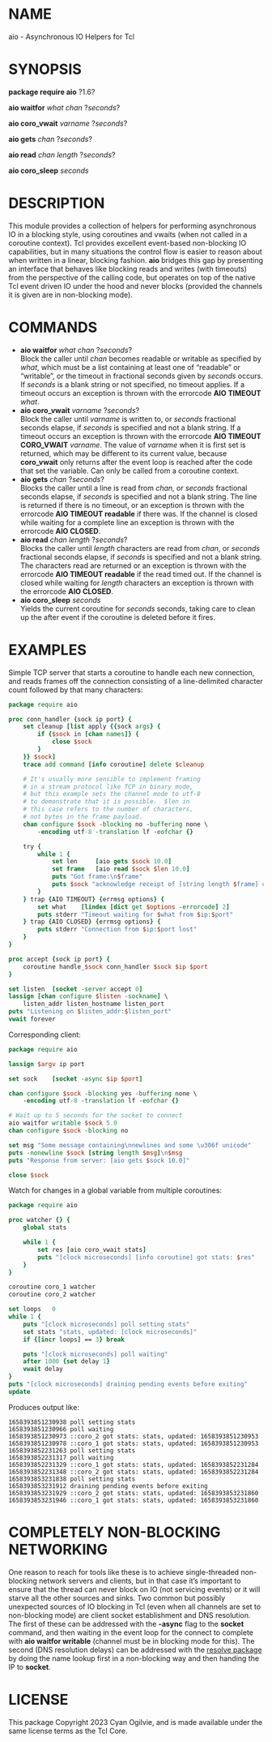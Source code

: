 # NAME

aio - Asynchronous IO Helpers for Tcl

# SYNOPSIS

**package require aio** ?1.6?

**aio waitfor** *what* *chan* ?*seconds*?

**aio coro\_vwait** *varname* ?*seconds*?

**aio gets** *chan* ?*seconds*?

**aio read** *chan* *length* ?*seconds*?

**aio coro\_sleep** *seconds*

# DESCRIPTION

This module provides a collection of helpers for performing asynchronous
IO in a blocking style, using coroutines and vwaits (when not called in
a coroutine context). Tcl provides excellent event-based non-blocking IO
capabilities, but in many situations the control flow is easier to
reason about when written in a linear, blocking fashion. **aio** bridges
this gap by presenting an interface that behaves like blocking reads and
writes (with timeouts) from the perspective of the calling code, but
operates on top of the native Tcl event driven IO under the hood and
never blocks (provided the channels it is given are in non-blocking
mode).

# COMMANDS

  - **aio waitfor** *what* *chan* ?*seconds*?  
    Block the caller until *chan* becomes readable or writable as
    specified by *what*, which must be a list containing at least one of
    “readable” or “writable”, or the timeout in fractional seconds given
    by *seconds* occurs. If *seconds* is a blank string or not
    specified, no timeout applies. If a timeout occurs an exception is
    thrown with the errorcode **AIO TIMEOUT** *what*.
  - **aio coro\_vwait** *varname* ?*seconds*?  
    Block the caller until *varname* is written to, or *seconds*
    fractional seconds elapse, if *seconds* is specified and not a blank
    string. If a timeout occurs an exception is thrown with the
    errorcode **AIO TIMEOUT CORO\_VWAIT** *varname*. The value of
    *varname* when it is first set is returned, which may be different
    to its current value, because **coro\_vwait** only returns after the
    event loop is reached after the code that set the variable. Can only
    be called from a coroutine context.
  - **aio gets** *chan* ?*seconds*?  
    Blocks the caller until a line is read from *chan*, or *seconds*
    fractional seconds elapse, if *seconds* is specified and not a blank
    string. The line is returned if there is no timeout, or an exception
    is thrown with the errorcode **AIO TIMEOUT readable** if there was.
    If the channel is closed while waiting for a complete line an
    exception is thrown with the errorcode **AIO CLOSED**.
  - **aio read** *chan* *length* ?*seconds*?  
    Blocks the caller until *length* characters are read from *chan*, or
    *seconds* fractional seconds elapse, if *seconds* is specified and
    not a blank string. The characters read are returned or an exception
    is thrown with the errorcode **AIO TIMEOUT readable** if the read
    timed out. If the channel is closed while waiting for *length*
    characters an exception is thrown with the errorcode **AIO CLOSED**.
  - **aio coro\_sleep** *seconds*  
    Yields the current coroutine for *seconds* seconds, taking care to
    clean up the after event if the coroutine is deleted before it
    fires.

# EXAMPLES

Simple TCP server that starts a coroutine to handle each new connection,
and reads frames off the connection consisting of a line-delimited
character count followed by that many characters:

``` tcl
package require aio

proc conn_handler {sock ip port} {
    set cleanup [list apply {{sock args} {
        if {$sock in [chan names]} {
            close $sock
        }
    }} $sock]
    trace add command [info coroutine] delete $cleanup

    # It's usually more sensible to implement framing
    # in a stream protocol like TCP in binary mode,
    # but this example sets the channel mode to utf-8
    # to demonstrate that it is possible.  $len in
    # this case refers to the number of characters,
    # not bytes in the frame payload.
    chan configure $sock -blocking no -buffering none \
        -encoding utf-8 -translation lf -eofchar {}

    try {
        while 1 {
            set len     [aio gets $sock 10.0]
            set frame   [aio read $sock $len 10.0]
            puts "Got frame:\n$frame"
            puts $sock "acknowledge receipt of [string length $frame] characters"
        }
    } trap {AIO TIMEOUT} {errmsg options} {
        set what    [lindex [dict get $options -errorcode] 2]
        puts stderr "Timeout waiting for $what from $ip:$port"
    } trap {AIO CLOSED} {errmsg options} {
        puts stderr "Connection from $ip:$port lost"
    }
}

proc accept {sock ip port} {
    coroutine handle_$sock conn_handler $sock $ip $port
}

set listen  [socket -server accept 0]
lassign [chan configure $listen -sockname] \
    listen_addr listen_hostname listen_port
puts "Listening on $listen_addr:$listen_port"
vwait forever
```

Corresponding client:

``` tcl
package require aio

lassign $argv ip port

set sock    [socket -async $ip $port]

chan configure $sock -blocking yes -buffering none \
    -encoding utf-8 -translation lf -eofchar {}

# Wait up to 5 seconds for the socket to connect
aio waitfor writable $sock 5.0
chan configure $sock -blocking no

set msg "Some message containing\nnewlines and some \u306f unicode"
puts -nonewline $sock [string length $msg]\n$msg
puts "Response from server: [aio gets $sock 10.0]"

close $sock
```

Watch for changes in a global variable from multiple coroutines:

``` tcl
package require aio

proc watcher {} {
    global stats

    while 1 {
        set res [aio coro_vwait stats]
        puts "[clock microseconds] [info coroutine] got stats: $res"
    }
}

coroutine coro_1 watcher
coroutine coro_2 watcher

set loops   0
while 1 {
    puts "[clock microseconds] poll setting stats"
    set stats "stats, updated: [clock microseconds]"
    if {[incr loops] == 3} break

    puts "[clock microseconds] poll waiting"
    after 1000 {set delay 1}
    vwait delay
}
puts "[clock microseconds] draining pending events before exiting"
update
```

Produces output like:

    1658393851230938 poll setting stats
    1658393851230966 poll waiting
    1658393851230973 ::coro_2 got stats: stats, updated: 1658393851230953
    1658393851230978 ::coro_1 got stats: stats, updated: 1658393851230953
    1658393852231263 poll setting stats
    1658393852231317 poll waiting
    1658393852231329 ::coro_1 got stats: stats, updated: 1658393852231284
    1658393852231348 ::coro_2 got stats: stats, updated: 1658393852231284
    1658393853231838 poll setting stats
    1658393853231912 draining pending events before exiting
    1658393853231929 ::coro_2 got stats: stats, updated: 1658393853231860
    1658393853231946 ::coro_1 got stats: stats, updated: 1658393853231860

# COMPLETELY NON-BLOCKING NETWORKING

One reason to reach for tools like these is to achieve single-threaded
non-blocking network servers and clients, but in that case it’s
important to ensure that the thread can never block on IO (not servicing
events) or it will starve all the other sources and sinks. Two common
but possibly unexpected sources of IO blocking in Tcl (even when all
channels are set to non-blocking mode) are client socket establishment
and DNS resolution. The first of these can be addressed with the
**-async** flag to the **socket** command, and then waiting in the event
loop for the connect to complete with **aio waitfor writable** (channel
must be in blocking mode for this). The second (DNS resolution delays)
can be addressed with the [resolve
package](https://github.com/cyanogilvie/resolve) by doing the name
lookup first in a non-blocking way and then handing the IP to
**socket**.

# LICENSE

This package Copyright 2023 Cyan Ogilvie, and is made available under
the same license terms as the Tcl Core.
